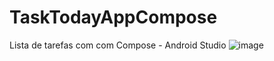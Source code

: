 # TaskTodayAppCompose
Lista de tarefas com com Compose - Android Studio
![image](https://github.com/JoaoEnrique13/TaskTodayAppCompose/assets/99426704/5d46909f-f01d-496e-b468-9c1ea2893e26)
